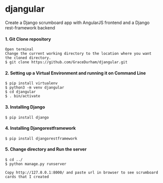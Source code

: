 # djangular

Create a Django scrumboard app with AngularJS frontend and a Django rest-framework backend


#### 1. Git Clone repository 

```
Open terminal 
Change the current working directory to the location where you want the cloned directory.
$ git clone https://github.com/GraceDurham/djangular.git

```

#### 2. Setting up a Virtual Environment and running it on Command Line  
```
$ pip install virtualenv
$ python3 -m venv djangular
$ cd djangular
$ . bin/activate

```


#### 3. Installing Django 
```
$ pip install django

```

#### 4. Installing Djangorestframework
```
$ pip install djangorestframework

```

#### 5.  Change directory and Run the server
```
$ cd ../
$ python manage.py runserver

Copy http://127.0.0.1:8000/ and paste url in browser to see scrumboard cards that I created

```

